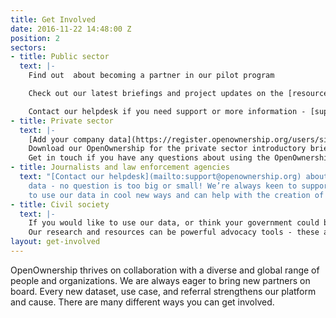 ```yaml
---
title: Get Involved
date: 2016-11-22 14:48:00 Z
position: 2
sectors:
- title: Public sector
  text: |-
    Find out  about becoming a partner in our pilot program

    Check out our latest briefings and project updates on the [resources page](/resources)

    Contact our helpdesk if you need support or more information - [support@openownership.org](mailto:support@openownership.org)
- title: Private sector
  text: |-
    [Add your company data](https://register.openownership.org/users/sign_up) to the OpenOwnership Register
    Download our OpenOwnership for the private sector introductory briefing
    Get in touch if you have any questions about using the OpenOwnership Register or the Beneficial Ownership Data Standard
- title: Journalists and law enforcement agencies
  text: "[Contact our helpdesk](mailto:support@openownership.org) about using our
    data - no question is too big or small! We’re always keen to support people wanting
    to use our data in cool new ways and can help with the creation of bespoke datasets"
- title: Civil society
  text: |-
    If you would like to use our data, or think your government could benefit from our implementation support, please [get in touch](mailto:support@openownership.org)
    Our research and resources can be powerful advocacy tools - these are available to [download here](/resources)
layout: get-involved
---
```


OpenOwnership thrives on collaboration with a diverse and global range of people and organizations. We are always eager to bring new partners on board. Every new dataset, use case, and referral strengthens our platform and cause. There are many different ways you can get involved.
